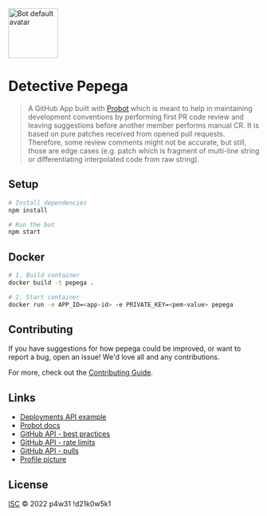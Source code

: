 <img src="https://github.com/trolit/Pepega/blob/master/picture.png" alt="Bot default avatar" height="100"/>

# Detective Pepega

> A GitHub App built with [Probot](https://github.com/probot/probot) which is meant to help in maintaining development conventions by performing first PR code review and leaving suggestions before another member performs manual CR. It is based on pure patches received from opened pull requests. Therefore, some review comments might not be accurate, but still, those are edge cases (e.g. patch which is fragment of multi-line string or differentiating interpolated code from raw string).

## Setup

```sh
# Install dependencies
npm install

# Run the bot
npm start
```

## Docker

```sh
# 1. Build container
docker build -t pepega .

# 2. Start container
docker run -e APP_ID=<app-id> -e PRIVATE_KEY=<pem-value> pepega
```

## Contributing

If you have suggestions for how pepega could be improved, or want to report a bug, open an issue! We'd love all and any contributions.

For more, check out the [Contributing Guide](CONTRIBUTING.md).

## Links

-   [Deployments API example](https://developer.github.com/v3/repos/deployments/)
-   [Probot docs](https://probot.github.io/docs/)
-   [GitHub API - best practices](https://docs.github.com/en/rest/guides/best-practices-for-integrators)
-   [GitHub API - rate limits](https://docs.github.com/en/developers/apps/building-github-apps/rate-limits-for-github-apps)
-   [GitHub API - pulls](https://docs.github.com/en/rest/reference/pulls)
-   [Profile picture](https://pixabay.com/vectors/frog-tongue-animal-green-cartoon-159003/)

## License

[ISC](LICENSE) © 2022 p4w31 !d21k0w5k1
